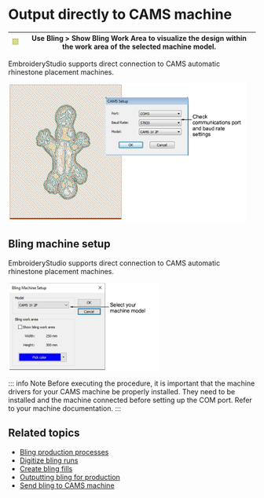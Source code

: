 # Output directly to CAMS machine

| ![ShowBlingWorkArea.png](assets/ShowBlingWorkArea.png) | Use Bling > Show Bling Work Area to visualize the design within the work area of the selected machine model. |
| ------------------------------------------------------ | ------------------------------------------------------------------------------------------------------------ |

EmbroideryStudio supports direct connection to CAMS automatic rhinestone placement machines.

![summary_-_special00134.png](assets/summary_-_special00134.png)

## Bling machine setup

EmbroideryStudio supports direct connection to CAMS automatic rhinestone placement machines.

![BlingMachineSetup.png](assets/BlingMachineSetup.png)

::: info Note
Before executing the procedure, it is important that the machine drivers for your CAMS machine be properly installed. They need to be installed and the machine connected before setting up the COM port. Refer to your machine documentation.
:::

## Related topics

- [Bling production processes](../../Applied/bling/Bling_production_processes)
- [Digitize bling runs](../../Applied/bling/Digitize_bling_runs)
- [Create bling fills](../../Applied/bling/Create_bling_fills)
- [Outputting bling for production](../../Applied/export/Outputting_bling_for_production)
- [Send bling to CAMS machine](../../Applied/export/Send_bling_to_CAMS_machine)
